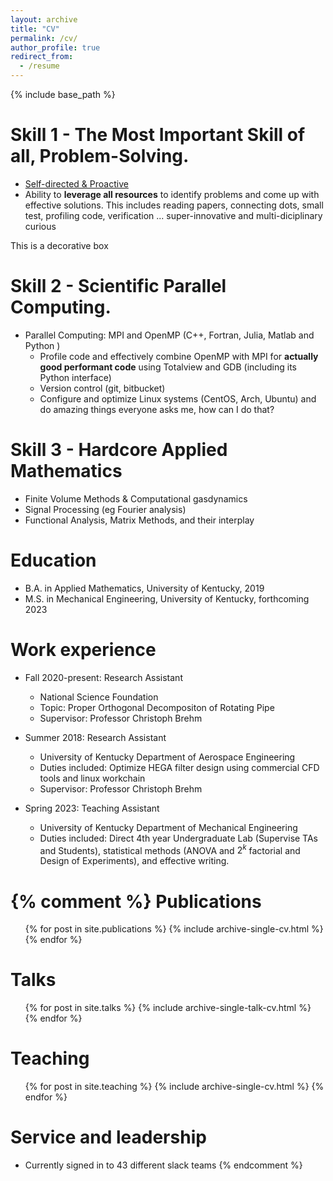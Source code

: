 ```yaml
---
layout: archive
title: "CV"
permalink: /cv/
author_profile: true
redirect_from:
  - /resume
---
```


{% include base_path %}

 
Skill 1 - The Most Important Skill of all, Problem-Solving.
======

  * <u>Self-directed & Proactive</u>
  * Ability to <b>leverage all resources</b> to identify problems and come up with effective solutions. This includes reading papers, connecting dots, small test, profiling code, verification ... super-innovative and multi-diciplinary curious

<div class="alert-box">
  This is a decorative box
  
</div>

Skill 2 - Scientific Parallel Computing.
======

* Parallel Computing: MPI and OpenMP (C++, Fortran, Julia, Matlab and Python )
  * Profile code and effectively combine OpenMP with MPI for <b>actually good performant code</b> using Totalview and GDB (including its Python interface)
  * Version control (git, bitbucket)
  * Configure and optimize Linux systems (CentOS, Arch, Ubuntu) and do amazing things everyone asks me, how can I do that?



Skill 3 - Hardcore Applied Mathematics
======

  * Finite Volume Methods & Computational gasdynamics
  * Signal Processing (eg Fourier analysis)
  * Functional Analysis, Matrix Methods, and their interplay

Education
======
* B.A. in Applied Mathematics, University of Kentucky, 2019
* M.S. in Mechanical Engineering, University of Kentucky, forthcoming 2023

Work experience
======

* Fall 2020-present: Research Assistant
  * National Science Foundation
  * Topic: Proper Orthogonal Decompositon of Rotating Pipe
  * Supervisor: Professor Christoph Brehm

* Summer 2018: Research Assistant
  * University of Kentucky Department of Aerospace Engineering
  * Duties included: Optimize HEGA filter design using commercial CFD tools and linux workchain
  * Supervisor: Professor Christoph Brehm

* Spring 2023: Teaching Assistant
  * University of Kentucky Department of Mechanical Engineering
  * Duties included: Direct 4th year Undergraduate Lab (Supervise TAs and Students), statistical methods (ANOVA and $2^k$ factorial and Design of Experiments), and effective writing.


{% comment %}
Publications
======
  <ul>{% for post in site.publications %}
    {% include archive-single-cv.html %}
  {% endfor %}</ul>
  
Talks
======
  <ul>{% for post in site.talks %}
    {% include archive-single-talk-cv.html %}
  {% endfor %}</ul>
  
Teaching
======
  <ul>{% for post in site.teaching %}
    {% include archive-single-cv.html %}
  {% endfor %}</ul>
  
Service and leadership
======
* Currently signed in to 43 different slack teams
{% endcomment %}
